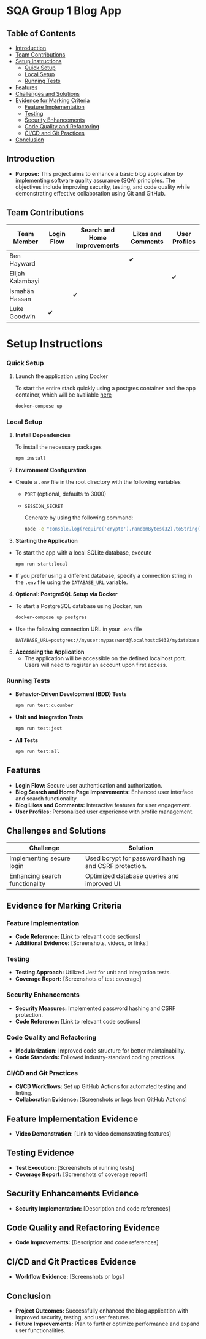 # SQA Group 1 Blog App

## Table of Contents

- [Introduction](#introduction)
- [Team Contributions](#team-contributions)
- [Setup Instructions](#setup-instructions)
  - [Quick Setup](#quick-setup)
  - [Local Setup](#local-setup)
  - [Running Tests](#running-tests)
- [Features](#features)
- [Challenges and Solutions](#challenges-and-solutions)
- [Evidence for Marking Criteria](#evidence-for-marking-criteria)
  - [Feature Implementation](#feature-implementation)
  - [Testing](#testing)
  - [Security Enhancements](#security-enhancements)
  - [Code Quality and Refactoring](#code-quality-and-refactoring)
  - [CI/CD and Git Practices](#ci-cd-and-git-practices)
- [Conclusion](#conclusion)

## Introduction

- **Purpose:** This project aims to enhance a basic blog application by implementing software quality assurance (SQA) principles. The objectives include improving security, testing, and code quality while demonstrating effective collaboration using Git and GitHub.

## Team Contributions

| Team Member      | Login Flow | Search and Home Improvements | Likes and Comments | User Profiles |
| ---------------- | ---------- | ---------------------------- | ------------------ | ------------- |
| Ben Hayward      |            |                              | ✔                 |               |
| Elijah Kalambayi |            |                              |                    | ✔            |
| Ismahän Hassan   |            | ✔                           |                    |               |
| Luke Goodwin     | ✔         |                              |                    |               |

# Setup Instructions

### Quick Setup

1. Launch the application using Docker

   To start the entire stack quickly using a postgres container and the app container, which will be avaliable [here](http://localhost:1234/)

   ```bash
   docker-compose up
   ```

### Local Setup

1. **Install Dependencies**

   To install the necessary packages

   ```bash
   npm install
   ```

2. **Environment Configuration**

- Create a `.env` file in the root directory with the following variables

  - `PORT` (optional, defaults to 3000)
  - `SESSION_SECRET`

    Generate by using the following command:

    ```bash
    node -e "console.log(require('crypto').randomBytes(32).toString('hex'))"
    ```

3. **Starting the Application**

- To start the app with a local SQLite database, execute

  ```bash
  npm run start:local
  ```

- If you prefer using a different database, specify a connection string in the `.env` file using the `DATABASE_URL` variable.

4. **Optional: PostgreSQL Setup via Docker**

- To start a PostgreSQL database using Docker, run

  ```bash
  docker-compose up postgres
  ```

- Use the following connection URL in your `.env` file

  ```text
  DATABASE_URL=postgres://myuser:mypassword@localhost:5432/mydatabase
  ```

5. **Accessing the Application**
   - The application will be accessible on the defined localhost port. Users will need to register an account upon first access.

### Running Tests

- **Behavior-Driven Development (BDD) Tests**

  ```bash
  npm run test:cucumber
  ```

- **Unit and Integration Tests**

  ```bash
  npm run test:jest
  ```

- **All Tests**

  ```bash
  npm run test:all
  ```

## Features

- **Login Flow:** Secure user authentication and authorization.
- **Blog Search and Home Page Improvements:** Enhanced user interface and search functionality.
- **Blog Likes and Comments:** Interactive features for user engagement.
- **User Profiles:** Personalized user experience with profile management.

## Challenges and Solutions

| Challenge                      | Solution                                              |
| ------------------------------ | ----------------------------------------------------- |
| Implementing secure login      | Used bcrypt for password hashing and CSRF protection. |
| Enhancing search functionality | Optimized database queries and improved UI.           |

## Evidence for Marking Criteria

### Feature Implementation

- **Code Reference:** [Link to relevant code sections]
- **Additional Evidence:** [Screenshots, videos, or links]

### Testing

- **Testing Approach:** Utilized Jest for unit and integration tests.
- **Coverage Report:** [Screenshots of test coverage]

### Security Enhancements

- **Security Measures:** Implemented password hashing and CSRF protection.
- **Code Reference:** [Link to relevant code sections]

### Code Quality and Refactoring

- **Modularization:** Improved code structure for better maintainability.
- **Code Standards:** Followed industry-standard coding practices.

### CI/CD and Git Practices

- **CI/CD Workflows:** Set up GitHub Actions for automated testing and linting.
- **Collaboration Evidence:** [Screenshots or logs from GitHub Actions]

## Feature Implementation Evidence

- **Video Demonstration:** [Link to video demonstrating features]

## Testing Evidence

- **Test Execution:** [Screenshots of running tests]
- **Coverage Report:** [Screenshots of coverage report]

## Security Enhancements Evidence

- **Security Implementation:** [Description and code references]

## Code Quality and Refactoring Evidence

- **Code Improvements:** [Description and code references]

## CI/CD and Git Practices Evidence

- **Workflow Evidence:** [Screenshots or logs]

## Conclusion

- **Project Outcomes:** Successfully enhanced the blog application with improved security, testing, and user features.
- **Future Improvements:** Plan to further optimize performance and expand user functionalities.
